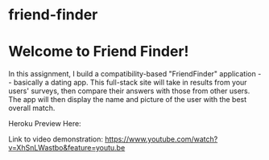 # friend-finder

<h1> Welcome to Friend Finder!</h1>

In this assignment, I build a compatibility-based "FriendFinder" application -- basically a dating app. This full-stack site will take in results from your users' surveys, then compare their answers with those from other users. The app will then display the name and picture of the user with the best overall match.

Heroku Preview Here: 

Link to video demonstration: https://www.youtube.com/watch?v=XhSnLWastbo&feature=youtu.be
